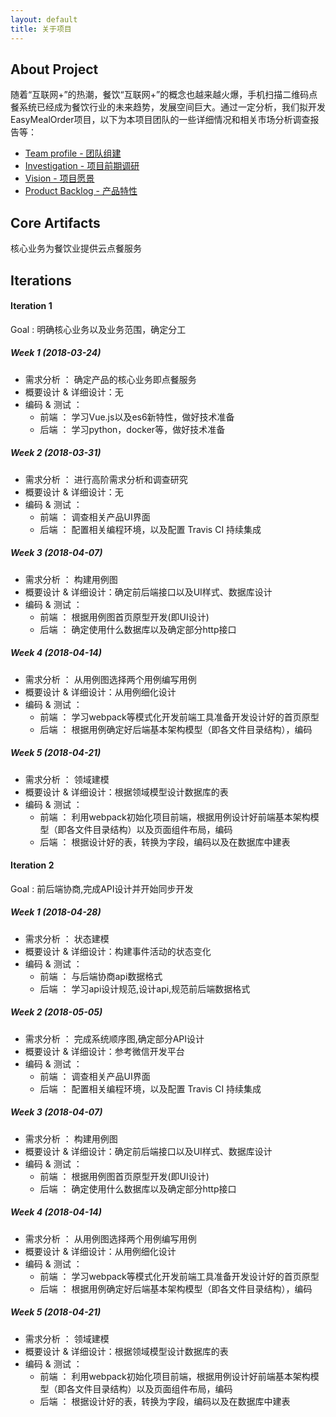 ```yaml
---
layout: default
title: 关于项目
---
```


## About Project
随着“互联网+”的热潮，餐饮“互联网+”的概念也越来越火爆，手机扫描二维码点餐系统已经成为餐饮行业的未来趋势，发展空间巨大。通过一定分析，我们拟开发EasyMealOrder项目，以下为本项目团队的一些详细情况和相关市场分析调查报告等：

- [Team profile - 团队组建](team_profile)
- [Investigation - 项目前期调研](investigation)
- [Vision - 项目愿景](vision)
- [Product Backlog - 产品特性](backlog_initial)

## Core Artifacts
核心业务为餐饮业提供云点餐服务
## Iterations
#### Iteration 1 
Goal : 明确核心业务以及业务范围，确定分工
##### Week 1 (2018-03-24)
- 需求分析 ： 确定产品的核心业务即点餐服务
- 概要设计 & 详细设计：无
- 编码 & 测试 ：
  - 前端 ： 学习Vue.js以及es6新特性，做好技术准备
  - 后端 ： 学习python，docker等，做好技术准备
##### Week 2 (2018-03-31)
- 需求分析 ： 进行高阶需求分析和调查研究
- 概要设计 & 详细设计：无
- 编码 & 测试 ：
  - 前端 ： 调查相关产品UI界面
  - 后端 ： 配置相关编程环境，以及配置 Travis CI 持续集成
##### Week 3 (2018-04-07)
- 需求分析 ： 构建用例图
- 概要设计 & 详细设计：确定前后端接口以及UI样式、数据库设计
- 编码 & 测试 ：
  - 前端 ： 根据用例图首页原型开发(即UI设计)
  - 后端 ： 确定使用什么数据库以及确定部分http接口
##### Week 4 (2018-04-14)
- 需求分析 ： 从用例图选择两个用例编写用例
- 概要设计 & 详细设计：从用例细化设计
- 编码 & 测试 ：
  - 前端 ： 学习webpack等模式化开发前端工具准备开发设计好的首页原型
  - 后端 ： 根据用例确定好后端基本架构模型（即各文件目录结构），编码
##### Week 5 (2018-04-21)
- 需求分析 ： 领域建模
- 概要设计 & 详细设计：根据领域模型设计数据库的表
- 编码 & 测试 ：
  - 前端 ： 利用webpack初始化项目前端，根据用例设计好前端基本架构模型（即各文件目录结构）以及页面组件布局，编码
  - 后端 ： 根据设计好的表，转换为字段，编码以及在数据库中建表

#### Iteration 2
Goal : 前后端协商,完成API设计并开始同步开发
##### Week 1 (2018-04-28)
- 需求分析 ： 状态建模
- 概要设计 & 详细设计：构建事件活动的状态变化
- 编码 & 测试 ：
  - 前端 ： 与后端协商api数据格式
  - 后端 ： 学习api设计规范,设计api,规范前后端数据格式
##### Week 2 (2018-05-05)
- 需求分析 ： 完成系统顺序图,确定部分API设计
- 概要设计 & 详细设计：参考微信开发平台
- 编码 & 测试 ：
  - 前端 ： 调查相关产品UI界面
  - 后端 ： 配置相关编程环境，以及配置 Travis CI 持续集成
##### Week 3 (2018-04-07)
- 需求分析 ： 构建用例图
- 概要设计 & 详细设计：确定前后端接口以及UI样式、数据库设计
- 编码 & 测试 ：
  - 前端 ： 根据用例图首页原型开发(即UI设计)
  - 后端 ： 确定使用什么数据库以及确定部分http接口
##### Week 4 (2018-04-14)
- 需求分析 ： 从用例图选择两个用例编写用例
- 概要设计 & 详细设计：从用例细化设计
- 编码 & 测试 ：
  - 前端 ： 学习webpack等模式化开发前端工具准备开发设计好的首页原型
  - 后端 ： 根据用例确定好后端基本架构模型（即各文件目录结构），编码
##### Week 5 (2018-04-21)
- 需求分析 ： 领域建模
- 概要设计 & 详细设计：根据领域模型设计数据库的表
- 编码 & 测试 ：
  - 前端 ： 利用webpack初始化项目前端，根据用例设计好前端基本架构模型（即各文件目录结构）以及页面组件布局，编码
  - 后端 ： 根据设计好的表，转换为字段，编码以及在数据库中建表
